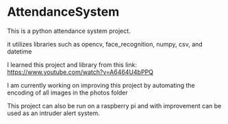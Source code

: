 # AttendanceSystem

This is a python attendance system project.

it utilizes libraries such as opencv, face_recognition, numpy, csv, and datetime

I learned this project and library from this link: https://www.youtube.com/watch?v=A6464U4bPPQ

I am currently working on improving this project by automating the encoding of all images in the photos folder

This project can also be run on a raspberry pi and with improvement can be used as an intruder alert system.